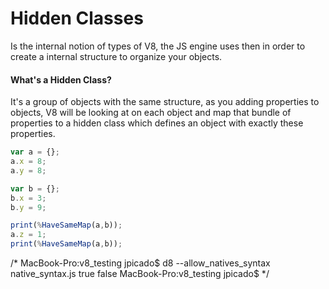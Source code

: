 # Hidden Classes

Is the internal notion of types of V8, the JS engine uses then in order to create a internal structure to organize your objects.

#### What's a Hidden Class?

It's a group of objects with the same structure, as you adding properties to objects, V8 will be looking at on each object and map that bundle of properties to a hidden class which defines an object with exactly these properties.


`````javascript
var a = {};
a.x = 8;
a.y = 8;

var b = {};
b.x = 3;
b.y = 9;

print(%HaveSameMap(a,b));
a.z = 1;
print(%HaveSameMap(a,b));
`````

/*
MacBook-Pro:v8_testing jpicado$ d8 --allow_natives_syntax native_syntax.js 
true
false
MacBook-Pro:v8_testing jpicado$ 
*/